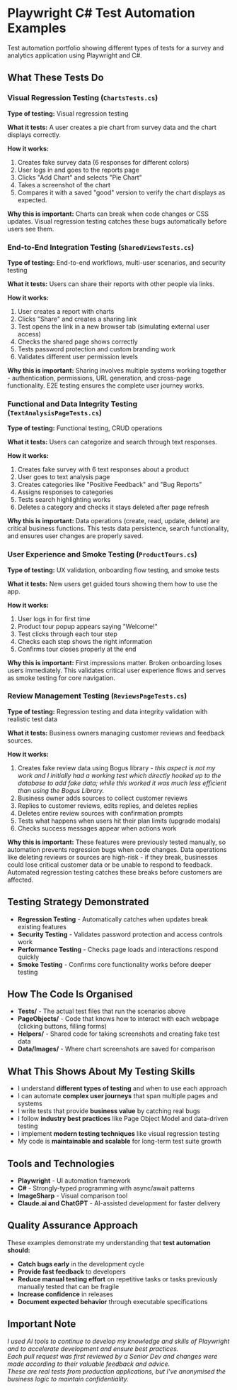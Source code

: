 
# Playwright C# Test Automation Examples

Test automation portfolio showing different types of tests for a survey and analytics application using Playwright and C#.

## What These Tests Do

### Visual Regression Testing (`ChartsTests.cs`)
**Type of testing:** Visual regression testing

**What it tests:** A user creates a pie chart from survey data and the chart displays correctly.

**How it works:**
1. Creates fake survey data (6 responses for different colors)
2. User logs in and goes to the reports page
3. Clicks "Add Chart" and selects "Pie Chart"
4. Takes a screenshot of the chart
5. Compares it with a saved "good" version to verify the chart displays as expected.

**Why this is important:** Charts can break when code changes or CSS updates. Visual regression testing catches these bugs automatically before users see them.

### End-to-End Integration Testing (`SharedViewsTests.cs`)
**Type of testing:** End-to-end workflows, multi-user scenarios, and security testing

**What it tests:** Users can share their reports with other people via links.

**How it works:**
1. User creates a report with charts
2. Clicks "Share" and creates a sharing link
3. Test opens the link in a new browser tab (simulating external user access)
4. Checks the shared page shows correctly
5. Tests password protection and custom branding work
6. Validates different user permission levels

**Why this is important:** Sharing involves multiple systems working together - authentication, permissions, URL generation, and cross-page functionality. E2E testing ensures the complete user journey works.

### Functional and Data Integrity Testing (`TextAnalysisPageTests.cs`) 
**Type of testing:** Functional testing, CRUD operations

**What it tests:** Users can categorize and search through text responses.

**How it works:**
1. Creates fake survey with 6 text responses about a product
2. User goes to text analysis page
3. Creates categories like "Positive Feedback" and "Bug Reports"
4. Assigns responses to categories
5. Tests search highlighting works
6. Deletes a category and checks it stays deleted after page refresh

**Why this is important:** Data operations (create, read, update, delete) are critical business functions. This tests data persistence, search functionality, and ensures user changes are properly saved.

### User Experience and Smoke Testing (`ProductTours.cs`)
**Type of testing:** UX validation, onboarding flow testing, and smoke tests

**What it tests:** New users get guided tours showing them how to use the app.

**How it works:**
1. User logs in for first time
2. Product tour popup appears saying "Welcome!"
3. Test clicks through each tour step
4. Checks each step shows the right information
5. Confirms tour closes properly at the end

**Why this is important:** First impressions matter. Broken onboarding loses users immediately. This validates critical user experience flows and serves as smoke testing for core navigation.

### Review Management Testing (`ReviewsPageTests.cs`)
**Type of testing:** Regression testing and data integrity validation with realistic test data

**What it tests:** Business owners managing customer reviews and feedback sources.

**How it works:**
1. Creates fake review data using Bogus library - *this aspect is not my work and I initially had a working test which directly hooked up to the database to add fake data; while this worked it was much less efficient than using the Bogus Library.* 
2. Business owner adds sources to collect customer reviews 
3. Replies to customer reviews, edits replies, and deletes replies
4. Deletes entire review sources with confirmation prompts
5. Tests what happens when users hit their plan limits (upgrade modals)
6. Checks success messages appear when actions work

**Why this is important:** These features were previously tested manually, so automation prevents regression bugs when code changes. Data operations like deleting reviews or sources are high-risk - if they break, businesses could lose critical customer data or be unable to respond to feedback. Automated regression testing catches these breaks before customers are affected.

## Testing Strategy Demonstrated

- **Regression Testing** - Automatically catches when updates break existing features
- **Security Testing** - Validates password protection and access controls work
- **Performance Testing** - Checks page loads and interactions respond quickly
- **Smoke Testing** - Confirms core functionality works before deeper testing

## How The Code Is Organised

- **Tests/** - The actual test files that run the scenarios above
- **PageObjects/** - Code that knows how to interact with each webpage (clicking buttons, filling forms)
- **Helpers/** - Shared code for taking screenshots and creating fake test data
- **Data/Images/** - Where chart screenshots are saved for comparison

## What This Shows About My Testing Skills

- I understand **different types of testing** and when to use each approach
- I can automate **complex user journeys** that span multiple pages and systems
- I write tests that provide **business value** by catching real bugs
- I follow **industry best practices** like Page Object Model and data-driven testing
- I implement **modern testing techniques** like visual regression testing
- My code is **maintainable and scalable** for long-term test suite growth

## Tools and Technologies

- **Playwright** - UI automation framework
- **C#** - Strongly-typed programming with async/await patterns
- **ImageSharp** - Visual comparison tool
- **Claude.ai and ChatGPT** - AI-assisted development for faster delivery

## Quality Assurance Approach

These examples demonstrate my understanding that **test automation should:**
- **Catch bugs early** in the development cycle
- **Provide fast feedback** to developers
- **Reduce manual testing effort** on repetitive tasks or tasks previously manually tested that can be fragile
- **Increase confidence** in releases
- **Document expected behavior** through executable specifications

## Important Note

*I used AI tools to continue to develop my knowledge and skills of Playwright and to accelerate development and ensure best practices.*
<br>
*Each pull request was first reviewed by a Senior Dev and changes were made according to their valuable feedback and advice.*
<br>
*These are real tests from production applications, but I've anonymised the business logic to maintain confidentiality.*

